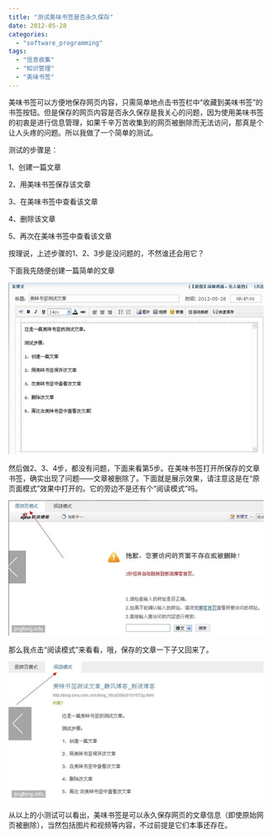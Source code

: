 ```yaml
---
title: "测试美味书签是否永久保存"
date: 2012-05-28
categories: 
  - "software_programming"
tags: 
  - "信息收集"
  - "知识管理"
  - "美味书签"
---
```


美味书签可以方便地保存网页内容，只需简单地点击书签栏中“收藏到美味书签”的书签按钮。但是保存的网页内容是否永久保存是我关心的问题，因为使用美味书签的初衷是进行信息管理，如果千辛万苦收集到的网页被删除而无法访问，那真是个让人头疼的问题。所以我做了一个简单的测试。

测试的步骤是：

1、创建一篇文章

2、用美味书签保存该文章

3、在美味书签中查看该文章

4、删除该文章

5、再次在美味书签中查看该文章

按理说，上述步骤的1、2、3步是没问题的，不然谁还会用它？

下面我先随便创建一篇简单的文章

![ÃÀÎ¶ÊéÇ©´´½¨ÎÄÕÂ](images/7283712766_1b0af46066_z.jpg)

然后做2、3、4步，都没有问题，下面来看第5步。在美味书签打开所保存的文章书签，确实出现了问题——文章被删除了。下面就是展示效果，请注意这是在“原页面模式”效果中打开的。它的旁边不是还有个“阅读模式”吗。

![ɾ](images/7283713166_78206b99a1_z.jpg)

那么我点击“阅读模式”来看看，哦，保存的文章一下子又回来了。

![ɾ](images/7283713648_12a12bdd89_z.jpg)

从以上的小测试可以看出，美味书签是可以永久保存网页的文章信息（即使原始网页被删除），当然包括图片和视频等内容，不过前提是它们本事还存在。
